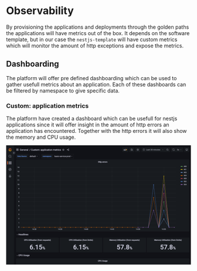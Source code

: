 # Observability

By provisioning the applications and deployments through the golden paths the applications will have metrics out of the box. It depends on the software template, but in our case the `nestjs-template` will have custom metrics which will monitor the amount of http exceptions and expose the metrics.

## Dashboarding

The platform will offer pre defined dashboarding which can be used to gather usefull metrics about an application. Each of these dashboards can be filtered by namespace to give specific data.

### Custom: application metrics

The platform have created a dashboard which can be usefull for nestjs applications since it will offer insight in the amount of http errors an application has encountered. Together with the http errors it will also show the memory and CPU usage.

![Application metrics](../assets/Grafana-metrics.png)